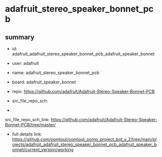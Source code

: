 # adafruit_stereo_speaker_bonnet_pcb
 
## summary 
* id: adafruit_adafruit_stereo_speaker_bonnet_pcb_adafruit_speaker_bonnet
* user: adafruit
* name: adafruit_stereo_speaker_bonnet_pcb
* board: adafruit_speaker_bonnet
* repo: https://github.com/adafruit/Adafruit-Stereo-Speaker-Bonnet-PCB



* src_file_repo_sch: 
*
 src_file_repo_sch_link: https://github.com/adafruit/Adafruit-Stereo-Speaker-Bonnet-PCB/tree/master/
* full details link: https://github.com/oomlout/oomlout_oomp_project_bot_v_2/tree/main/projects/adafruit_adafruit_stereo_speaker_bonnet_pcb_adafruit_speaker_bonnet/current_version/working  






